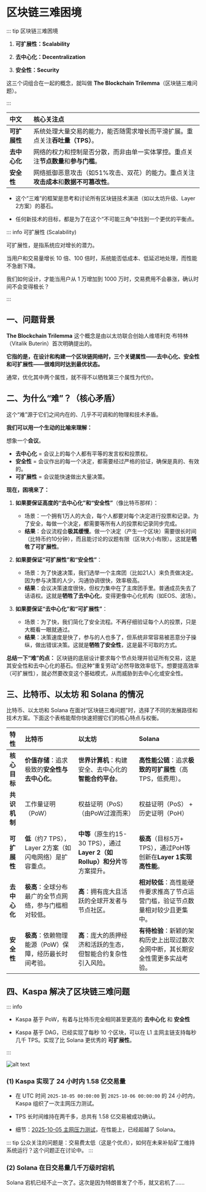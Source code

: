 # 区块链三难困境

::: tip 区块链三难困境

1.  **可扩展性：Scalability**

2.  **去中心化：Decentralization**

3.  **安全性：Security**

这三个词组合在一起的概念，就叫做 **The Blockchain Trilemma**（区块链三难问题）。

:::

| 中文 | 核心关注点 |
| :--- | :--- |
| **可扩展性** |  系统处理大量交易的能力，能否随需求增长而平滑扩展。重点关注**吞吐量（TPS）**。 |
| **去中心化** |  网络的权力和控制是否分散，而非由单一实体掌控。重点关注**节点数量**和**参与门槛**。 |
| **安全性** | 网络抵御恶意攻击（如51%攻击、双花）的能力。重点关注**攻击成本**和**数据不可篡改性**。 |


- 这个“三难”的框架是思考和讨论所有区块链技术演进（如以太坊升级、Layer 2方案）的基石。

- 任何新技术的目标，都是为了在这个“不可能三角”中找到一个更优的平衡点。

::: info 可扩展性 (Scalability)

可扩展性，是指系统应对增长的潜力​​。

当用户和交易量增长 10 倍、100 倍时，系统能否低成本、低延迟地处理，而性能不急剧下降。

我们如何设计，才能当用户从 1 万增加到 1000 万时，交易费用不会暴涨，确认时间不会变得极长？

:::


## 一、问题背景

**The Blockchain Trilemma** 这个概念是由以太坊联合创始人维塔利克·布特林（Vitalik Buterin）首次明确提出的。

**它指的是，在设计和构建一个区块链网络时，三个关键属性——去中心化、安全性和可扩展性——很难同时达到最优状态。** 

通常，优化其中两个属性，就不得不以牺牲第三个属性为代价。


## 二、为什么“难”？（核心矛盾）

这个“难”源于它们之间内在的、几乎不可调和的物理和技术矛盾。

**我们可以用一个生动的比喻来理解：**

想象一个**会议**。
*   **去中心化** = 会议上的每个人都有平等的发言权和投票权。
*   **安全性** = 会议作出的每一个决定，都需要经过严格的验证，确保是真的、有效的。
*   **可扩展性** = 会议能快速做出大量决策。

**现在，困境来了：**

1.  **如果要保证高度的“去中心化”和“安全性”**（像比特币那样）：
    *   场景：一个拥有1万人的大会，每个人都要对每个决定进行投票和记录。为了安全，每做一个决定，都需要等所有人的投票和记录同步完成。
    *   **结果**：会议流程会**极其缓慢**。做一个决定（产生一个区块）需要很长时间（比特币约10分钟），而且能讨论的议题有限（区块大小有限）。这就是**牺牲了可扩展性**。

2.  **如果要保证“可扩展性”和“安全性”**：
    *   场景：为了快速决策，我们选举一个主席团（比如21人）来负责做决定。因为参与决策的人少，沟通协调很快，效率极高。
    *   **结果**：会议决策速度很快，但权力集中在了主席团手里。普通成员失去了话语权。这就是**牺牲了去中心化**，变得更像中心化机构（如EOS、波场）。

3.  **如果要保证“去中心化”和“可扩展性”**：
    *   场景：为了快，我们简化了安全流程。不再仔细验证每个人的投票，只是大概看一眼就通过。
    *   **结果**：决策速度是快了，参与的人也多了，但系统非常容易被恶意分子操纵，做出错误决策。这就是**牺牲了安全性**，这是最不可取的方式。

**总结一下“难”的点：** 区块链的底层设计要求每个节点处理并验证所有交易，这是其安全性和去中心化的基石。但这种“重复劳动”必然导致效率低下。想要提高效率（可扩展性），就必然要改变这个基础模式，从而威胁到去中心化或安全性。


## 三、比特币、以太坊 和 Solana 的情况

比特币、以太坊和 Solana 在面对“区块链三难问题”时，选择了不同的发展路径和技术方案。下面这个表格能帮你快速把握它们的核心特点与权衡。

| 特性 | 比特币 | 以太坊 | Solana |
| :--- | :--- | :--- | :--- |
| **核心目标** | **价值存储**：追求极致的**安全性与去中心化**。 | **世界计算机**：构建安全、去中心化的**智能合约平台**。 | **高性能公链**：追求**极致的可扩展性**（高TPS，低费用）。 |
| **共识机制** | 工作量证明（PoW） | 权益证明（PoS）（由PoW过渡而来） | 权益证明（PoS） + 历史证明（PoH） |
| **可扩展性** | **低**（约7 TPS），Layer 2方案（如闪电网络）是扩容重点。 | **中等**（原生约15-30 TPS），通过**Layer 2（如Rollup）和分片**等方案提升。 | **极高**（目标5万+ TPS），通过PoH等创新在**Layer 1实现高性能**。 |
| **去中心化** | **极高**：全球分布最广的全节点网络，参与门槛相对较低。 | **高**：拥有庞大且活跃的全球开发者与节点社区。 | **相对较低**：高性能硬件要求推高了节点运营门槛，验证节点数量相对较少且更集中。 |
| **安全性** | **极高**：依赖物理能源（PoW）保障，经历最长时间考验。 | **高**：庞大的质押经济和活跃的生态，但智能合约复杂性引入风险。 | **有待检验**：新颖的架构历史上出现过数次全网中断，其长期安全性需更多实战考验。 |

## 四、Kaspa 解决了区块链三难问题

::: info

- Kaspa 基于 PoW，有着与比特币完全相同甚至更高的 **去中心化** 和 **安全性**

- Kaspa 基于 DAG，已经实现了每秒 10 个区块，可以在 L1 主网主链支持每秒几千 TPS。实现了比 Solana 更优秀的 **可扩展性**。 

:::

![alt text](/kas/the-blockchain-trilemma.png)

### (1) Kaspa 实现了 24 小时内 1.58 亿交易量

- 在 UTC 时间 `2025-10-05 00:00:00` 到 `2025-10-06 00:00:00` 的 24 小时内，Kaspa 组织了一次主网压力测试。

- TPS 长时间维持在两千多，总共有 1.58 亿交易被成功确认。

- 细节：[2025-10-05 主网压力测试](/kas-timeline/2025.html#_2025-10-05-主网压力测试)，在性能上，已经超越了 Solana。


::: tip
公众关注的问题是：交易费太低（这是个优点），如何在未来补贴矿工维持系统运行？这个问题正在讨论中。
:::


### (2) Solana 在日交易量几千万级时宕机

Solana 宕机已经不止一次了。这次是因为特朗普发了个币，就又宕机了……

<img :src="$withBase('/kas/solana-down.jpeg')" />







